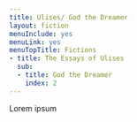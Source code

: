 ```yaml
---
title: Ulises/ God the Dreamer
layout: fiction
menuInclude: yes
menuLink: yes
menuTopTitle: Fictions
- title: The Essays of Ulises
  sub:
  - title: God the Dreamer
    index: 2
---
```


Lorem ipsum
